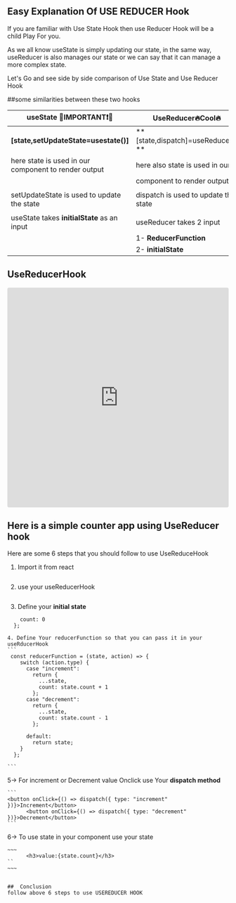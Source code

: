 ## Easy Explanation Of USE REDUCER Hook

If you are familiar with Use State Hook then use Reducer Hook will be a child Play For you.

As we all know useState is simply updating our state, in the same way, useReducer is also manages our state or we can say that it can manage a more complex state.

Let's Go and see side by side comparison of Use State and Use Reducer Hook

##some similarities between these two hooks

| useState 🔴IMPORTANT❗🔴      | UseReducer🔥Cool🔥  |
| ----------- | ----------- |
| **[state,setUpdateState=usestate()]**      | **[state,dispatch]=useReducer()  **    |
| here state is used in our component to render output   | here also state is used in our| 
|                                                                                 | component to render output |
|                                                                                 |                                                             |
| setUpdateState is used to update the state | dispatch is used to update the state|
|                                                                                 |                                                             |
| useState takes **initialState** as an input |  useReducer takes 2 input|
|                                                                                 | 1- **ReducerFunction** |
|                                                                                 |2- **initialState**  |


## UseReducerHook


<iframe src="https://codesandbox.io/embed/determined-thunder-nihul?fontsize=14&hidenavigation=1&theme=dark"
     style="width:100%; height:500px; border:0; border-radius: 4px; overflow:hidden;"
     title="determined-thunder-nihul"
     allow="accelerometer; ambient-light-sensor; camera; encrypted-media; geolocation; gyroscope; hid; microphone; midi; payment; usb; vr; xr-spatial-tracking"
     sandbox="allow-forms allow-modals allow-popups allow-presentation allow-same-origin allow-scripts"
   ></iframe>

## Here is a simple counter app using UseReducer hook

Here are some 6 steps that you should follow to use UseReduceHook
1. Import it from react </br>
```import { useReducer } from "react";
```
2. use your useReducerHook</br>
```  const [state, dispatch] = useReducer(reducerFunction, initialState);
```
3. Define your **initial state**
```const initialState = {
    count: 0
  };
```

~~~
4. Define Your reducerFunction so that you can pass it in your useRducerHook
```
 const reducerFunction = (state, action) => {
    switch (action.type) {
      case "increment":
        return {
          ...state,
          count: state.count + 1
        };
      case "decrement":
        return {
          ...state,
          count: state.count - 1
        };

      default:
        return state;
    }
  };

```
~~~





5-> 
For increment or Decrement value Onclick use Your **dispatch method**

~~~
```
<button onClick={() => dispatch({ type: "increment" })}>Increment</button>
      <button onClick={() => dispatch({ type: "decrement" })}>Decrement</button>
``` 
~~~
 


6->
To use state in your component use your state
```
~~~
      <h3>value:{state.count}</h3>
``
~~~


##  Conclusion 
follow above 6 steps to use USEREDUCER HOOK
















